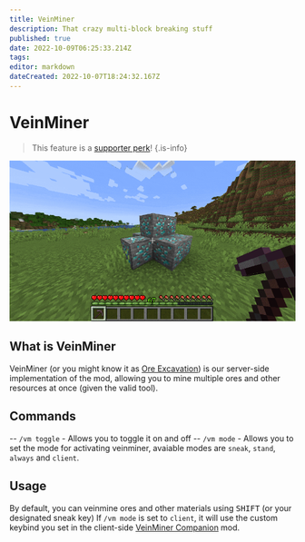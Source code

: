 ```yaml
---
title: VeinMiner
description: That crazy multi-block breaking stuff
published: true
date: 2022-10-09T06:25:33.214Z
tags: 
editor: markdown
dateCreated: 2022-10-07T18:24:32.167Z
---
```


# VeinMiner
> This feature is a [supporter perk](/minecraft/supporter-status)!
{.is-info}

![veinminer.gif](/veinminer.gif)

## What is VeinMiner
VeinMiner (or you might know it as [Ore Excavation](https://www.curseforge.com/minecraft/mc-mods/ore-excavation)) is our server-side implementation of the mod, allowing you to mine multiple ores and other resources at once (given the valid tool).

## Commands
-- `/vm toggle` - Allows you to toggle it on and off
-- `/vm mode` - Allows you to set the mode for activating veinminer, avaiable modes are `sneak`, `stand`, `always` and `client`.

## Usage
By default, you can veinmine ores and other materials using <kbd>SHIFT</kbd> (or your designated sneak key)
If `/vm mode` is set to `client`, it will use the custom keybind you set in the client-side [VeinMiner Companion](https://www.curseforge.com/minecraft/mc-mods/veinminer-companion) mod.